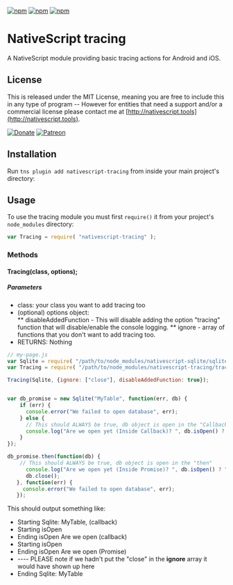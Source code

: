 [![npm](https://img.shields.io/npm/v/nativescript-tracing.svg)](https://www.npmjs.com/package/nativescript-tracing)
[![npm](https://img.shields.io/npm/l/nativescript-tracing.svg)](https://www.npmjs.com/package/nativescript-tracing)
[![npm](https://img.shields.io/npm/dt/nativescript-tracing.svg?label=npm%20d%2fls)](https://www.npmjs.com/package/nativescript-tracing)

# NativeScript tracing

A NativeScript module providing basic tracing actions for Android and iOS.

## License

This is released under the MIT License, meaning you are free to include this in any type of program -- However for entities that need a support and/or a commercial license please contact me at [http://nativescript.tools](http://nativescript.tools).

[![Donate](https://img.shields.io/badge/Donate-PayPal-brightgreen.svg?style=plastic)](https://www.paypal.com/cgi-bin/webscr?cmd=_donations&business=HN8DDMWVGBNQL&lc=US&item_name=Nathanael%20Anderson&item_number=nativescript%2dtracing&no_note=1&no_shipping=1&currency_code=USD&bn=PP%2dDonationsBF%3ax%3aNonHosted)
[![Patreon](https://img.shields.io/badge/Pledge-Patreon-brightgreen.svg?style=plastic)](https://www.patreon.com/NathanaelA)

## Installation

Run `tns plugin add nativescript-tracing` from inside your main project's directory:


## Usage

To use the tracing module you must first `require()` it from your project's `node_modules` directory:

```js
var Tracing = require( "nativescript-tracing" );
```

### Methods
#### Tracing(class, options);
##### Parameters
* class: your class you want to add tracing too  
* (optional) options object:  
** disableAddedFunction - This will disable adding the option "tracing" function that will disable/enable the console logging.
** ignore - array of functions that you don't want to add tracing too.  
* RETURNS: Nothing
 
```js
// my-page.js
var Sqlite = require( "/path/to/node_modules/nativescript-sqlite/sqlite" );
var Tracing = require( "/path/to/node_modules/nativescript-tracing/tracing");

Tracing(Sqlite, {ignore: ["close"], disableAddedFunction: true});


var db_promise = new Sqlite("MyTable", function(err, db) {
    if (err) { 
      console.error("We failed to open database", err);
    } else {
      // This should ALWAYS be true, db object is open in the "Callback" if no errors occurred
      console.log("Are we open yet (Inside Callback)? ", db.isOpen() ? "Yes" : "No"); // Yes
    }
});

db_promise.then(function(db) {
    // This should ALWAYS be true, db object is open in the "then"
      console.log("Are we open yet (Inside Promise)? ", db.isOpen() ? "Yes" : "No"); // Yes
      db.close();
   }, function(err) {
     console.error("We failed to open database", err);
   });
```

This should output something like:
* Starting Sqlite: MyTable, (callback)
* Starting isOpen
* Ending isOpen
Are we open (callback)
* Starting isOpen
* Ending isOpen
Are we open (Promise)
* ---- PLEASE note if we hadn't put the "close" in the **ignore** array it would have shown up here
* Ending Sqlite: MyTable
